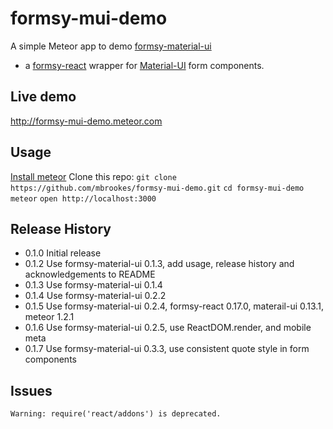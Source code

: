 # formsy-mui-demo
A simple Meteor app to demo [formsy-material-ui](https://github.com/mbrookes/formsy-material-ui)
- a [formsy-react](https://github.com/christianalfoni/formsy-react) wrapper
for [Material-UI](http://material-ui.com) form components.

## Live demo

http://formsy-mui-demo.meteor.com

## Usage

[Install meteor](https://www.meteor.com/install)
Clone this repo: `git clone https://github.com/mbrookes/formsy-mui-demo.git`
`cd formsy-mui-demo`
`meteor`
`open http://localhost:3000`


## Release History

* 0.1.0 Initial release
* 0.1.2 Use formsy-material-ui 0.1.3, add usage, release history and acknowledgements to README
* 0.1.3 Use formsy-material-ui 0.1.4
* 0.1.4 Use formsy-material-ui 0.2.2
* 0.1.5 Use formsy-material-ui 0.2.4, formsy-react 0.17.0, materail-ui 0.13.1, meteor 1.2.1
* 0.1.6 Use formsy-material-ui 0.2.5, use ReactDOM.render, and mobile meta
* 0.1.7 Use formsy-material-ui 0.3.3, use consistent quote style in form components

## Issues

`Warning: require('react/addons') is deprecated.`
